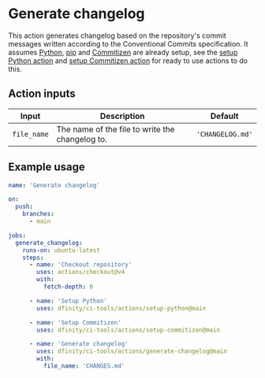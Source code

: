 # Generate changelog

This action generates changelog based on the repository's commit messages written according to the Conventional Commits specification. It assumes [Python](https://www.python.org/), [pip](https://pip.pypa.io/en/stable/) and [Commitizen](https://commitizen-tools.github.io/commitizen/) are already setup, see the [setup Python action](../setup-python/README.md) and [setup Commitizen action](../setup-commitizen/README.md) for ready to use actions to do this.

## Action inputs

| Input       | Description                                     | Default          |
| ----------- | ----------------------------------------------- | ---------------- |
| `file_name` | The name of the file to write the changelog to. | `'CHANGELOG.md'` |

## Example usage

```yaml
name: 'Generate changelog'

on:
  push:
    branches:
      - main

jobs:
  generate_changelog:
    runs-on: ubuntu-latest
    steps:
      - name: 'Checkout repository'
        uses: actions/checkout@v4
        with:
          fetch-depth: 0

      - name: 'Setup Python'
        uses: dfinity/ci-tools/actions/setup-python@main

      - name: 'Setup Commitizen'
        uses: dfinity/ci-tools/actions/setup-commitizen@main

      - name: 'Generate changelog'
        uses: dfinity/ci-tools/actions/generate-changelog@main
        with:
          file_name: 'CHANGES.md'
```
